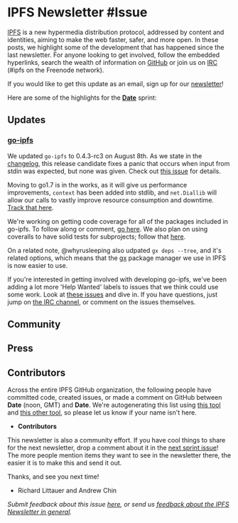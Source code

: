 # IPFS Newsletter #__Issue__

[IPFS](//ipfs.io/) is a new hypermedia distribution protocol, addressed by content and identities, aiming to make the web faster, safer, and more open. In these posts, we highlight some of the development that has happened since the last newsletter. For anyone looking to get involved, follow the embedded hyperlinks, search the wealth of information on [GitHub](//github.com/ipfs) or join us on [IRC](//webchat.freenode.net/?channels=ipfs) (#ipfs on the Freenode network).

If you would like to get this update as an email, sign up for our [newsletter](//tinyletter.com/ipfsweekly)!

Here are some of the highlights for the [__Date__](//github.com/ipfs/pm/issues/__) sprint:

## Updates

### [**go-ipfs**](//github.com/)

We updated `go-ipfs` to 0.4.3-rc3 on August 8th. As we state in the [changelog](https://github.com/ipfs/go-ipfs/blob/master/CHANGELOG.md), this release candidate fixes a panic that occurs when input from stdin was expected, but none was given. Check out [this issue](https://github.com/ipfs/go-ipfs/pull/3050) for details.

Moving to go1.7 is in the works, as it will give us performance improvements, `context` has been added into stdlib, and `net.Diallib` will allow our calls to vastly improve resource consumption and downtime. [Track that here](https://github.com/ipfs/go-ipfs/issues/3093).

We're working on getting code coverage for all of the packages included in go-ipfs. To follow along or comment, [go here](https://github.com/ipfs/go-ipfs/issues/3053). We also plan on using coveralls to have solid tests for subprojects; follow that [here](https://github.com/ipfs/go-ipfs/issues/3112).

On a related note, @whyrusleeping also udpated `gx deps --tree`, and it's related options, which means that the [gx](https://github.com/whyrusleeping/gx/) package manager we use in IPFS is now easier to use.

If you're interested in getting involved with developing go-ipfs, we've been adding a lot more 'Help Wanted' labels to issues that we think could use some work. Look at [these issues](https://github.com/ipfs/go-ipfs/issues?q=is%3Aopen+is%3Aissue+label%3A%22help+wanted%22) and dive in. If you have questions, just jump on [the IRC channel](https://webchat.freenode.net/?channels=%23ipfs), or comment on the issues themselves.

## Community


## Press


## Contributors

Across the entire IPFS GitHub organization, the following people have committed code, created issues, or made a comment on GitHub between __Date__ (noon, GMT) and __Date__. We're autogenerating this list using [this tool](//github.com/ipfs/weekly/blob/master/tools/get_commits.py) and [this other tool](//github.com/richardlitt/name-your-contributors), so please let us know if your name isn't here.

- __Contributors__

This newsletter is also a community effort. If you have cool things to share for the next newsletter, drop a comment about it in the [next sprint issue](__TODO__)! The more people mention items they want to see in the newsletter there, the easier it is to make this and send it out.

Thanks, and see you next time!

- Richard Littauer and Andrew Chin

_Submit feedback about this issue [here](__TODO__), or send us [feedback about the IPFS Newsletter in general](//github.com/ipfs/newsletter/issues/7)._
